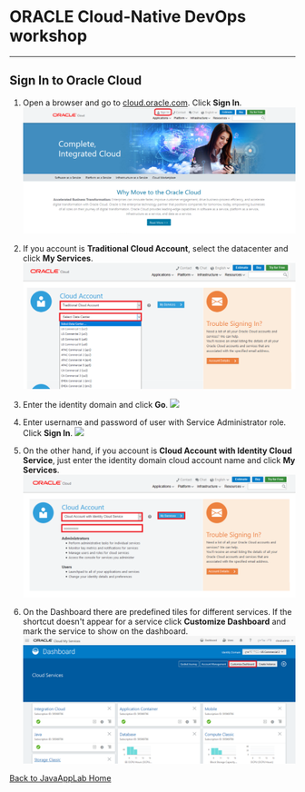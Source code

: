 # ORACLE Cloud-Native DevOps workshop #
-----
## Sign In to Oracle Cloud ##

1. Open a browser and go to [cloud.oracle.com](https://cloud.oracle.com). Click **Sign In**.
![cloud.oracle.com](images/sign-in/sign.01.cloud.oracle.com.png)

2. If you account is **Traditional Cloud Account**, select the datacenter and click **My Services**.
![](images/sign-in/sign.02.select.datacenter.png)

3. Enter the identity domain and click **Go**.
![](images/sign-in/sign.03.identity.domain.png)

4. Enter username and password of user with Service Administrator role. Click **Sign In**.
![](images/sign-in/sign.04.credentials.png)

5. On the other hand, if you account is **Cloud Account with Identity Cloud Service**, just enter the identity domain cloud account name and click **My Services**.
![](images/sign-in/sign.02.select.idcs.png)

6. On the Dashboard there are predefined tiles for different services. If the shortcut doesn't appear for a service click **Customize Dashboard** and mark the service to show on the dashboard.
![](images/sign-in/sign.05.dashboard.png)

[Back to JavaAppLab Home](README.md)
